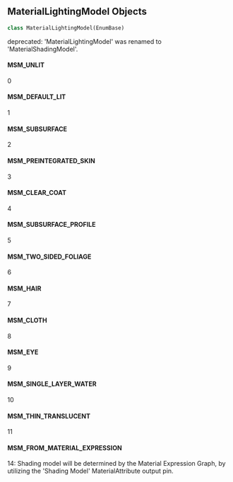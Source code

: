 ## MaterialLightingModel Objects

```python
class MaterialLightingModel(EnumBase)
```

deprecated: 'MaterialLightingModel' was renamed to 'MaterialShadingModel'.

<a id="unreal.MaterialLightingModel.MSM_UNLIT"></a>

#### MSM_UNLIT

0

<a id="unreal.MaterialLightingModel.MSM_DEFAULT_LIT"></a>

#### MSM_DEFAULT_LIT

1

<a id="unreal.MaterialLightingModel.MSM_SUBSURFACE"></a>

#### MSM_SUBSURFACE

2

<a id="unreal.MaterialLightingModel.MSM_PREINTEGRATED_SKIN"></a>

#### MSM_PREINTEGRATED_SKIN

3

<a id="unreal.MaterialLightingModel.MSM_CLEAR_COAT"></a>

#### MSM_CLEAR_COAT

4

<a id="unreal.MaterialLightingModel.MSM_SUBSURFACE_PROFILE"></a>

#### MSM_SUBSURFACE_PROFILE

5

<a id="unreal.MaterialLightingModel.MSM_TWO_SIDED_FOLIAGE"></a>

#### MSM_TWO_SIDED_FOLIAGE

6

<a id="unreal.MaterialLightingModel.MSM_HAIR"></a>

#### MSM_HAIR

7

<a id="unreal.MaterialLightingModel.MSM_CLOTH"></a>

#### MSM_CLOTH

8

<a id="unreal.MaterialLightingModel.MSM_EYE"></a>

#### MSM_EYE

9

<a id="unreal.MaterialLightingModel.MSM_SINGLE_LAYER_WATER"></a>

#### MSM_SINGLE_LAYER_WATER

10

<a id="unreal.MaterialLightingModel.MSM_THIN_TRANSLUCENT"></a>

#### MSM_THIN_TRANSLUCENT

11

<a id="unreal.MaterialLightingModel.MSM_FROM_MATERIAL_EXPRESSION"></a>

#### MSM_FROM_MATERIAL_EXPRESSION

14: Shading model will be determined by the Material Expression Graph,
              by utilizing the 'Shading Model' MaterialAttribute output pin.

<a id="unreal.MaterialTranslucencyPass"></a>